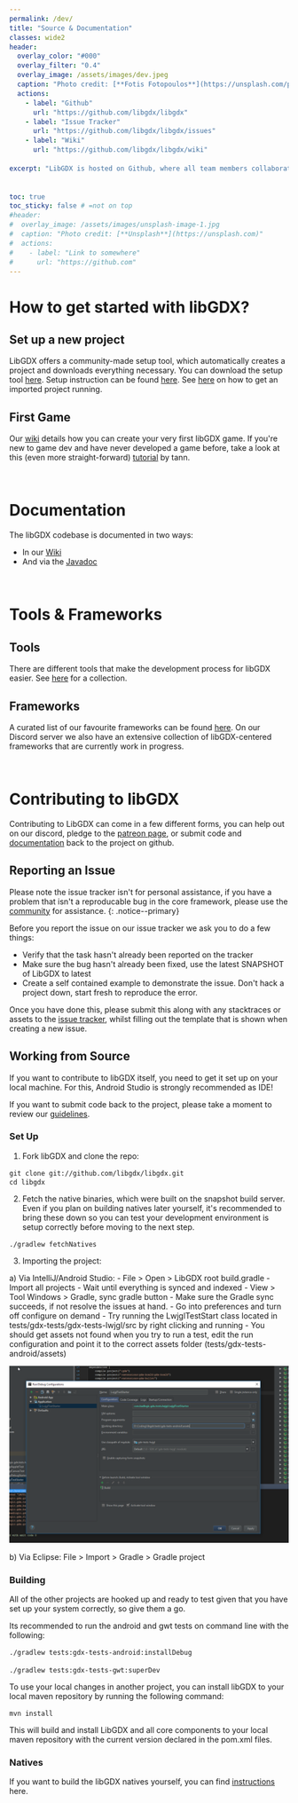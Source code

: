 ```yaml
---
permalink: /dev/
title: "Source & Documentation"
classes: wide2
header:
  overlay_color: "#000"
  overlay_filter: "0.4"
  overlay_image: /assets/images/dev.jpeg
  caption: "Photo credit: [**Fotis Fotopoulos**](https://unsplash.com/photos/DuHKoV44prg)"
  actions:
    - label: "Github"
      url: "https://github.com/libgdx/libgdx"
    - label: "Issue Tracker"
      url: "https://github.com/libgdx/libgdx/issues"
    - label: "Wiki"
      url: "https://github.com/libgdx/libgdx/wiki"

excerpt: "LibGDX is hosted on Github, where all team members collaborate. Fork, star and contribute to our project!."


toc: true
toc_sticky: false # =not on top
#header:
#  overlay_image: /assets/images/unsplash-image-1.jpg
#  caption: "Photo credit: [**Unsplash**](https://unsplash.com)"
#  actions:
#    - label: "Link to somewhere"
#      url: "https://github.com"
---
```


# How to get started with libGDX?
## Set up a new project
LibGDX offers a community-made setup tool, which automatically creates a project and downloads everything necessary. You can download the setup tool [here](https://github.com/tommyettinger/gdx-liftoff/releases). Setup instruction can be found [here](/dev/setup/). See [here](/dev/running/) on how to get an imported project running.

## First Game
Our [wiki](https://github.com/libgdx/libgdx/wiki/A-Simple-Game) details how you can create your very first libGDX game. If you're new to game dev and have never developed a game before, take a look at this (even more straight-forward) [tutorial](http://tann.space/HelloLibgdx/) by tann.

<br/>

# Documentation
The libGDX codebase is documented in two ways:
- In our [Wiki](https://github.com/libgdx/libgdx/wiki)
- And via the [Javadoc](https://libgdx.badlogicgames.com/ci/nightlies/docs/api/)

<br/>

# Tools & Frameworks
## Tools
There are different tools that make the development process for libGDX easier. See [here](/dev/tools/) for a collection.

## Frameworks
A curated list of our favourite frameworks can be found [here](https://github.com/rafaskb/awesome-libgdx). On our Discord server we also have an extensive collection of libGDX-centered frameworks that are currently work in progress.

<br/>

# Contributing to libGDX
Contributing to LibGDX can come in a few different forms, you can help out on our discord, pledge to the [patreon page](https://www.patreon.com/libgdx), or submit code and [documentation](https://github.com/libgdx/libgdx/wiki) back to the project on github.

## Reporting an Issue
Please note the issue tracker isn't for personal assistance, if you have a problem that isn't a reproducable bug in the core framework, please use the [community](/community/) for assistance.
{: .notice--primary}

Before you report the issue on our issue tracker we ask you to do a few things:
- Verify that the task hasn't already been reported on the tracker
- Make sure the bug hasn't already been fixed, use the latest SNAPSHOT of LibGDX to latest
- Create a self contained example to demonstrate the issue. Don't hack a project down, start fresh to reproduce the error.

Once you have done this, please submit this along with any stacktraces or assets to the [issue tracker](https://github.com/libgdx/libgdx/issues), whilst filling out the template that is shown when creating a new issue.

## Working from Source
If you want to contribute to libGDX itself, you need to get it set up on your local machine. For this, Android Studio is strongly recommended as IDE!

If you want to submit code back to the project, please take a moment to review our [guidelines](/dev/contributing/).

### Set Up
1. Fork libGDX and clone the repo:
```
git clone git://github.com/libgdx/libgdx.git
cd libgdx
```
2. Fetch the native binaries, which were built on the snapshot build server. Even if you plan on building natives later yourself, it's recommended to bring these down so you can test your development environment is setup correctly before moving to the next step.
```
./gradlew fetchNatives
```
3. Importing the project:

  a) Via IntelliJ/Android Studio:
     - File > Open > LibGDX root build.gradle
     - Import all projects
     - Wait until everything is synced and indexed
     - View > Tool Windows > Gradle, sync gradle button
     - Make sure the Gradle sync succeeds, if not resolve the issues at hand.
     - Go into preferences and turn off configure on demand
     - Try running the LwjglTestStart class located in tests/gdx-tests/gdx-tests-lwjgl/src by right clicking and running
     - You should get assets not found when you try to run a test, edit the run configuration and point it to the correct assets folder (tests/gdx-tests-android/assets)

![](/assets/images/dev/source/0.png)

  b) Via Eclipse: File > Import > Gradle > Gradle project

### Building
All of the other projects are hooked up and ready to test given that you have set up your system correctly, so give them a go.

Its recommended to run the android and gwt tests on command line with the following:

```
./gradlew tests:gdx-tests-android:installDebug

./gradlew tests:gdx-tests-gwt:superDev
```

To use your local changes in another project, you can install libGDX to your local maven repository by running the following command:
```
mvn install
```

This will build and install LibGDX and all core components to your local maven repository with the current version declared in the pom.xml files.

### Natives
If you want to build the libGDX natives yourself, you can find [instructions](/dev/natives/) here.
